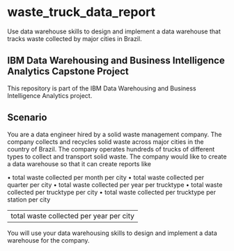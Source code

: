 # waste_truck_data_report
Use data warehouse skills to design and implement a data warehouse that tracks waste collected by major cities in Brazil.

## IBM Data Warehousing and Business Intelligence Analytics Capstone Project
This repository is part of the IBM Data Warehousing and Business Intelligence Analytics project. 

## Scenario
You are a data engineer hired by a solid waste management company. The company collects and recycles solid waste across major cities in the country of Brazil. The company operates hundreds of trucks of different types to collect and transport solid waste. The company would like to create a data warehouse so that it can create reports like
<table>
<tr><td>total waste collected per year per city</td></tr>
•	total waste collected per month per city
•	total waste collected per quarter per city
•	total waste collected per year per trucktype
•	total waste collected per trucktype per city
•	total waste collected per trucktype per station per city
</table>

You will use your data warehousing skills to design and implement a data warehouse for the company.


